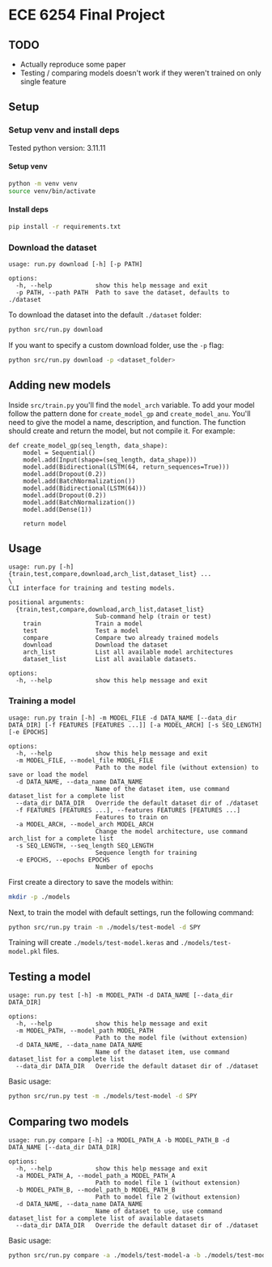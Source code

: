 # ECE 6254 Final Project

## TODO
- Actually reproduce some paper
- Testing / comparing models doesn't work if they weren't trained on only single feature

## Setup

### Setup venv and install deps
Tested python version: 3.11.11

#### Setup venv

```bash
python -m venv venv
source venv/bin/activate
```

#### Install deps
```bash
pip install -r requirements.txt
```

### Download the dataset
```
usage: run.py download [-h] [-p PATH]

options:
  -h, --help            show this help message and exit
  -p PATH, --path PATH  Path to save the dataset, defaults to ./dataset
```
To download the dataset into the default `./dataset` folder:

```bash
python src/run.py download 
```

If you want to specify a custom download folder, use the `-p` flag:
```bash
python src/run.py download -p <dataset_folder>
```

## Adding new models
Inside `src/train.py` you'll find the `model_arch` variable. To add your model follow the pattern done for `create_model_gp` and `create_model_anu`. You'll need to give the model a name, description, and function. The function should create and return the model, but not compile it. For example:

```python3
def create_model_gp(seq_length, data_shape):
    model = Sequential()
    model.add(Input(shape=(seq_length, data_shape)))
    model.add(Bidirectional(LSTM(64, return_sequences=True)))
    model.add(Dropout(0.2))
    model.add(BatchNormalization())
    model.add(Bidirectional(LSTM(64)))
    model.add(Dropout(0.2))
    model.add(BatchNormalization())
    model.add(Dense(1))

    return model
```

## Usage
```
usage: run.py [-h] {train,test,compare,download,arch_list,dataset_list} ...
\
CLI interface for training and testing models.

positional arguments:
  {train,test,compare,download,arch_list,dataset_list}
                        Sub-command help (train or test)
    train               Train a model
    test                Test a model
    compare             Compare two already trained models
    download            Download the dataset
    arch_list           List all available model architectures
    dataset_list        List all available datasets.

options:
  -h, --help            show this help message and exit
```

### Training a model
```
usage: run.py train [-h] -m MODEL_FILE -d DATA_NAME [--data_dir DATA_DIR] [-f FEATURES [FEATURES ...]] [-a MODEL_ARCH] [-s SEQ_LENGTH] [-e EPOCHS]

options:
  -h, --help            show this help message and exit
  -m MODEL_FILE, --model_file MODEL_FILE
                        Path to the model file (without extension) to save or load the model
  -d DATA_NAME, --data_name DATA_NAME
                        Name of the dataset item, use command dataset_list for a complete list
  --data_dir DATA_DIR   Override the default dataset dir of ./dataset
  -f FEATURES [FEATURES ...], --features FEATURES [FEATURES ...]
                        Features to train on
  -a MODEL_ARCH, --model_arch MODEL_ARCH
                        Change the model architecture, use command arch_list for a complete list
  -s SEQ_LENGTH, --seq_length SEQ_LENGTH
                        Sequence length for training
  -e EPOCHS, --epochs EPOCHS
                        Number of epochs
```

First create a directory to save the models within:
``` bash
mkdir -p ./models
```

Next, to train the model with default settings, run the following command:
``` bash
python src/run.py train -m ./models/test-model -d SPY 
```

Training will create `./models/test-model.keras` and `./models/test-model.pkl` files.

## Testing a model
```
usage: run.py test [-h] -m MODEL_PATH -d DATA_NAME [--data_dir DATA_DIR]

options:
  -h, --help            show this help message and exit
  -m MODEL_PATH, --model_path MODEL_PATH
                        Path to the model file (without extension)
  -d DATA_NAME, --data_name DATA_NAME
                        Name of the dataset item, use command dataset_list for a complete list
  --data_dir DATA_DIR   Override the default dataset dir of ./dataset
```

Basic usage:
``` bash
python src/run.py test -m ./models/test-model -d SPY
```

## Comparing two models
```
usage: run.py compare [-h] -a MODEL_PATH_A -b MODEL_PATH_B -d DATA_NAME [--data_dir DATA_DIR]

options:
  -h, --help            show this help message and exit
  -a MODEL_PATH_A, --model_path_a MODEL_PATH_A
                        Path to model file 1 (without extension)
  -b MODEL_PATH_B, --model_path_b MODEL_PATH_B
                        Path to model file 2 (without extension)
  -d DATA_NAME, --data_name DATA_NAME
                        Name of dataset to use, use command dataset_list for a complete list of available datasets
  --data_dir DATA_DIR   Override the default dataset dir of ./dataset
```

Basic usage:
```bash
python src/run.py compare -a ./models/test-model-a -b ./models/test-model-b -d SPY
```